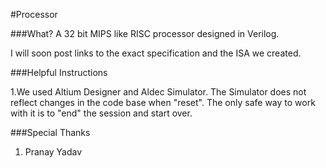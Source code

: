 #Processor

###What?
A 32 bit MIPS like RISC processor designed in Verilog.

I will soon post links to the exact specification and the ISA we created.

###Helpful Instructions

1.We used Altium Designer and Aldec Simulator. The Simulator does not reflect changes in the code base when "reset". The only safe way to work with it is to "end" the session and start over.

###Special Thanks
1. Pranay Yadav

